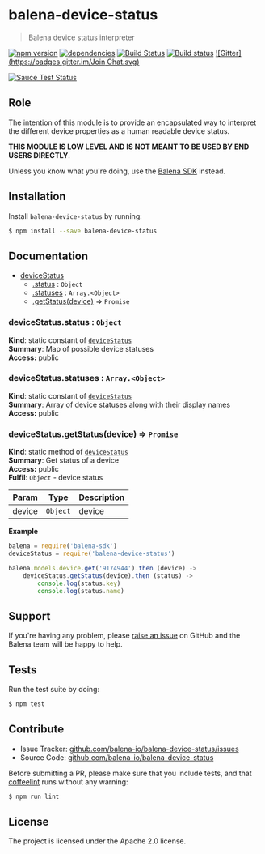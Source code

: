 balena-device-status
===================

> Balena device status interpreter

[![npm version](https://badge.fury.io/js/balena-device-status.svg)](http://badge.fury.io/js/balena-device-status)
[![dependencies](https://david-dm.org/balena-io/balena-device-status.svg)](https://david-dm.org/balena-io/balena-device-status.svg)
[![Build Status](https://travis-ci.org/balena-io/balena-device-status.svg?branch=master)](https://travis-ci.org/balena-io/balena-device-status)
[![Build status](https://ci.appveyor.com/api/projects/status/2t0yxu6971bjd4xa/branch/master?svg=true)](https://ci.appveyor.com/project/resin-io/balena-device-status/branch/master)
[![Gitter](https://badges.gitter.im/Join Chat.svg)](https://gitter.im/balena-io/chat)

[![Sauce Test Status](https://saucelabs.com/browser-matrix/balena-device-status.svg)](https://saucelabs.com/u/balena-device-status)

Role
----

The intention of this module is to provide an encapsulated way to interpret the different device properties as a human readable device status.

**THIS MODULE IS LOW LEVEL AND IS NOT MEANT TO BE USED BY END USERS DIRECTLY**.

Unless you know what you're doing, use the [Balena SDK](https://github.com/balena-io/balena-sdk) instead.

Installation
------------

Install `balena-device-status` by running:

```sh
$ npm install --save balena-device-status
```

Documentation
-------------


* [deviceStatus](#module_deviceStatus)
    * [.status](#module_deviceStatus.status) : <code>Object</code>
    * [.statuses](#module_deviceStatus.statuses) : <code>Array.&lt;Object&gt;</code>
    * [.getStatus(device)](#module_deviceStatus.getStatus) ⇒ <code>Promise</code>

<a name="module_deviceStatus.status"></a>

### deviceStatus.status : <code>Object</code>
**Kind**: static constant of <code>[deviceStatus](#module_deviceStatus)</code>  
**Summary**: Map of possible device statuses  
**Access:** public  
<a name="module_deviceStatus.statuses"></a>

### deviceStatus.statuses : <code>Array.&lt;Object&gt;</code>
**Kind**: static constant of <code>[deviceStatus](#module_deviceStatus)</code>  
**Summary**: Array of device statuses along with their display names  
**Access:** public  
<a name="module_deviceStatus.getStatus"></a>

### deviceStatus.getStatus(device) ⇒ <code>Promise</code>
**Kind**: static method of <code>[deviceStatus](#module_deviceStatus)</code>  
**Summary**: Get status of a device  
**Access:** public  
**Fulfil**: <code>Object</code> - device status  

| Param | Type | Description |
| --- | --- | --- |
| device | <code>Object</code> | device |

**Example**  
```js
balena = require('balena-sdk')
deviceStatus = require('balena-device-status')

balena.models.device.get('9174944').then (device) ->
	deviceStatus.getStatus(device).then (status) ->
		console.log(status.key)
		console.log(status.name)
```

Support
-------

If you're having any problem, please [raise an issue](https://github.com/balena-io/balena-device-status/issues/new) on GitHub and the Balena team will be happy to help.

Tests
-----

Run the test suite by doing:

```sh
$ npm test
```

Contribute
----------

- Issue Tracker: [github.com/balena-io/balena-device-status/issues](https://github.com/balena-io/balena-device-status/issues)
- Source Code: [github.com/balena-io/balena-device-status](https://github.com/balena-io/balena-device-status)

Before submitting a PR, please make sure that you include tests, and that [coffeelint](http://www.coffeelint.org/) runs without any warning:

```sh
$ npm run lint
```

License
-------

The project is licensed under the Apache 2.0 license.
